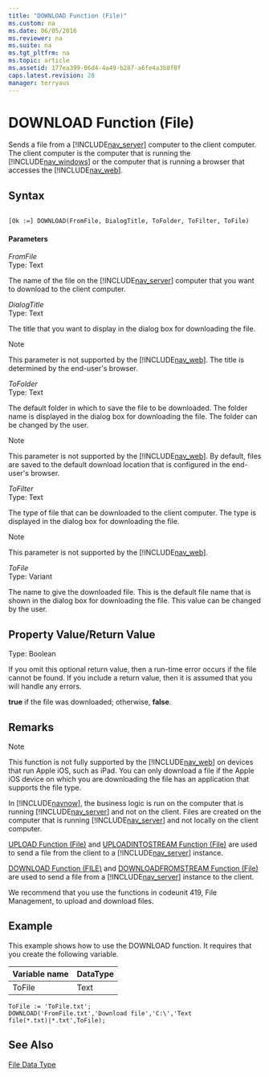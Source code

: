 ```yaml
---
title: "DOWNLOAD Function (File)"
ms.custom: na
ms.date: 06/05/2016
ms.reviewer: na
ms.suite: na
ms.tgt_pltfrm: na
ms.topic: article
ms.assetid: 177ea399-06d4-4a49-b287-a6fe4a3b8f8f
caps.latest.revision: 28
manager: terryaus
---
```

# DOWNLOAD Function (File)
Sends a file from a [!INCLUDE[nav_server](../dynamics-nav/includes/nav_server_md.md)] computer to the client computer.  The client computer is the computer that is running the [!INCLUDE[nav_windows](../dynamics-nav/includes/nav_windows_md.md)] or the computer that is running a browser that accesses the [!INCLUDE[nav_web](../dynamics-nav/includes/nav_web_md.md)].  
  
## Syntax  
  
```  
  
[Ok :=] DOWNLOAD(FromFile, DialogTitle, ToFolder, ToFilter, ToFile)  
```  
  
#### Parameters  
 *FromFile*  
 Type: Text  
  
 The name of the file on the [!INCLUDE[nav_server](../dynamics-nav/includes/nav_server_md.md)] computer that you want to download to the client computer.  
  
 *DialogTitle*  
 Type: Text  
  
 The title that you want to display in the dialog box for downloading the file.  
  
> [!NOTE]  
>  This parameter is not supported by the [!INCLUDE[nav_web](../dynamics-nav/includes/nav_web_md.md)]. The title is determined by the end\-user's browser.  
  
 *ToFolder*  
 Type: Text  
  
 The default folder in which to save the file to be downloaded. The folder name is displayed in the dialog box for downloading the file. The folder can be changed by the user.  
  
> [!NOTE]  
>  This parameter is not supported by the [!INCLUDE[nav_web](../dynamics-nav/includes/nav_web_md.md)]. By default, files are saved to the default download location that is configured in the end\-user's browser.  
  
 *ToFilter*  
 Type: Text  
  
 The type of file that can be downloaded to the client computer. The type is displayed in the dialog box for downloading the file.  
  
> [!NOTE]  
>  This parameter is not supported by the [!INCLUDE[nav_web](../dynamics-nav/includes/nav_web_md.md)].  
  
 *ToFile*  
 Type: Variant  
  
 The name to give the downloaded file. This is the default file name that is shown in the dialog box for downloading the file. This value can be changed by the user.  
  
## Property Value\/Return Value  
 Type: Boolean  
  
 If you omit this optional return value, then a run\-time error occurs if the file cannot be found. If you include a return value, then it is assumed that you will handle any errors.  
  
 **true** if the file was downloaded; otherwise, **false**.  
  
## Remarks  
  
> [!NOTE]  
>  This function is not fully supported by the [!INCLUDE[nav_web](../dynamics-nav/includes/nav_web_md.md)] on devices that run Apple iOS, such as iPad. You can only download a file if the Apple iOS device on which you are downloading the file has an application that supports the file type.  
  
 In [!INCLUDE[navnow](../dynamics-nav/includes/navnow_md.md)], the business logic is run on the computer that is running [!INCLUDE[nav_server](../dynamics-nav/includes/nav_server_md.md)] and not on the client. Files are created on the computer that is running [!INCLUDE[nav_server](../dynamics-nav/includes/nav_server_md.md)] and not locally on the client computer.  
  
 [UPLOAD Function \(File\)](../dynamics-nav/UPLOAD-Function--File-.md) and [UPLOADINTOSTREAM Function \(File\)](../dynamics-nav/UPLOADINTOSTREAM-Function--File-.md) are used to send a file from the client to a [!INCLUDE[nav_server](../dynamics-nav/includes/nav_server_md.md)] instance.  
  
 [DOWNLOAD Function \(FILE\)](../dynamics-nav/DOWNLOAD-Function--File-.md) and [DOWNLOADFROMSTREAM Function \(File\)](../dynamics-nav/DOWNLOADFROMSTREAM-Function--File-.md) are used to send a file from a [!INCLUDE[nav_server](../dynamics-nav/includes/nav_server_md.md)] instance to the client.  
  
 We recommend that you use the functions in codeunit 419, File Management, to upload and download files.  
  
## Example  
 This example shows how to use the DOWNLOAD function. It requires that you create the following variable.  
  
|Variable name|DataType|  
|-------------------|--------------|  
|ToFile|Text|  
  
```  
ToFile := 'ToFile.txt';  
DOWNLOAD('FromFile.txt','Download file','C:\','Text file(*.txt)|*.txt',ToFile);  
```  
  
## See Also  
 [File Data Type](../dynamics-nav/File-Data-Type.md)